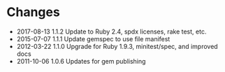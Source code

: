 # Changes

* 2017-08-13 1.1.2 Update to Ruby 2.4, spdx licenses, rake test, etc.
* 2015-07-07 1.1.1 Update gemspec to use file manifest
* 2012-03-22 1.1.0 Upgrade for Ruby 1.9.3, minitest/spec, and improved docs
* 2011-10-06 1.0.6 Updates for gem publishing
